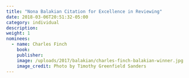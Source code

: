 ```yaml
---
title: "Nona Balakian Citation for Excellence in Reviewing"
date: 2018-03-06T20:51:32-05:00
category: individual
description:
weight: 1
nominees:
  - name: Charles Finch 
    book:
    publisher:
    image: /uploads/2017/balakian/charles-finch-balakian-winner.jpg
    image_credit: Photo by Timothy Greenfield Sanders
---
```

